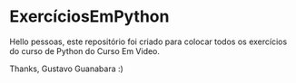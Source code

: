 # ExercíciosEmPython

Hello pessoas, este repositório foi criado para colocar todos os exercícios do curso de Python do Curso Em Video.

Thanks, Gustavo Guanabara :)
